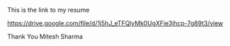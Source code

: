 This is the link to my resume

https://drive.google.com/file/d/1j5hJ_eTFQlyMk0UgXFie3jhcp-7g89t3/view

Thank You
Mitesh Sharma
